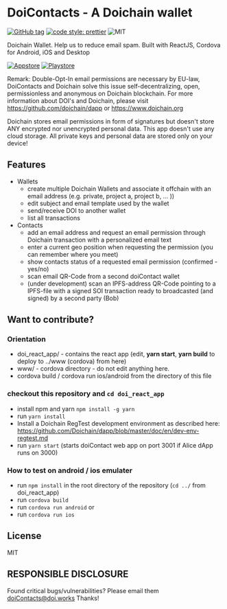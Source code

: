 # DoiContacts - A Doichain wallet 

[![GitHub tag](https://img.shields.io/badge/dynamic/json.svg?url=https://raw.githubusercontent.com/inspiraluna/doiContacts/master/package.json&query=$.version&label=Version)](https://github.com/inspiraluna/doiContacts)
[![code style: prettier](https://img.shields.io/badge/code_style-prettier-ff69b4.svg?style=flat-square)](https://github.com/prettier/prettier)
![MIT](https://img.shields.io/github/license/inspiraluna/doiContacts.svg)

Doichain Wallet. 
Help us to reduce email spam.
Built with ReactJS, Cordova for Android, iOS and Desktop

[![Appstore](https://raw.githubusercontent.com/inspiraluna/doiContacts/master/doc/images/app-store-badge.svg)](https://apps.apple.com/us/app/doi-contacts/id1484393443)
[![Playstore](https://raw.githubusercontent.com/inspiraluna/doiContacts/master/doc/images/play-store-badge.svg)](https://play.google.com/store/apps/details?id=org.doichain.contacts.app)


Remark: Double-Opt-In email permissions are necessary by EU-law, DoiContacts and Doichain solve this issue self-decentralizing, open, permissionless and anonymous on Doichain blockchain. For more information about DOI's and Doichain, please visit https://github.com/doichain/dapp or https://www.doichain.org

Doichain stores email permissions in form of signatures but doesn't store ANY encrypted nor unencrypted personal data.
This app doesn't use any cloud storage. All private keys and personal data are stored only on your device!

## Features
- Wallets
    - create multiple Doichain Wallets and associate it offchain with an email address (e.g. private, project a, project b, ... ))
    - edit subject and email template used by the wallet
    - send/receive DOI to another wallet
    - list all transactions
- Contacts
    - add an email address and request an email permission through Doichain transaction with a personalized email text
    - enter a current geo position when requesting the permission (you can remember where you meet)
    - show contacts status of a requested email permission (confirmed - yes/no)
    - scan email QR-Code from a second doiContact wallet
    - (under development) scan an IPFS-address QR-Code pointing to a IPFS-file with a signed SOI transaction ready to broadcasted (and signed) by a second party (Bob)

## Want to contribute?

### Orientation
- doi_react_app/ - contains the react app (edit, **yarn start**, **yarn build** to deploy to ../www (cordova) from here)
- www/ - cordova directory - do not edit anything here.
- cordova build / cordova run ios/android from the directory of this file

### checkout this repository and ```cd doi_react_app```
- install npm and yarn ```npm install -g yarn```
- run ```yarn install```
- Install a Doichain RegTest development environment as described here: https://github.com/Doichain/dapp/blob/master/doc/en/dev-env-regtest.md 
- run ```yarn start``` (starts doiContact web app on port 3001 if Alice dApp runs on 3000)

### How to test on android / ios emulater
- run ```npm install``` in the root directory of the repository (```cd ../``` from doi_react_app)
- run ```cordova build```
- run ```cordova run android``` or
- run ```cordova run ios```

## License
MIT

## RESPONSIBLE DISCLOSURE
Found critical bugs/vulnerabilities? Please email them doiContacts@doi.works Thanks!
